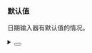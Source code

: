 ### 默认值

日期输入器有默认值的情况。

<!-- <div class="cell-demo vp-raw">
  <yc-date-picker
    defaultValue="2019-06-03"
    @select="onSelect"
    @change="onChange"
    :style="style" />
  <yc-date-picker
    defaultValue="2019-06-03"
    :format="(value) => `custom format: ${dayjs(value).format('YYYY-MM-DD')}`"
    @select="onSelect"
    @change="onChange"
    :style="{ ...style, width: '240px' }" />
  <yc-date-picker
    showTime
    defaultValue="2019-06-03 08:00:00"
    @select="onSelect"
    @change="onChange"
    :style="style" />
  <yc-year-picker
    defaultValue="2019"
    @select="onSelect"
    @change="onChange"
    :style="style" />
  <yc-month-picker
    defaultValue="2019-06"
    @select="onSelect"
    @change="onChange"
    :style="style" />
  <yc-week-picker
    :defaultValue="dayjs('2019-08-02')"
    @select="onSelect"
    @change="onChange"
    :style="style" />
</div>

<script setup>
import dayjs from 'dayjs';
function onSelect(dateString, date) {
  console.log('onSelect', dateString, date);
}
function onChange(dateString, date) {
  console.log('onChange: ', dateString, date);
}
const style = { width: '200px', marginBottom: '24px', marginRight: '24px' };
</script> -->

<details>
<summary>
 <button class="code-btn"  >
    <icon-code />
 </button>
</summary>

```vue
<template>
  <yc-date-picker
    defaultValue="2019-06-03"
    @select="onSelect"
    @change="onChange"
    :style="style" />
  <yc-date-picker
    defaultValue="2019-06-03"
    :format="(value) => `custom format: ${dayjs(value).format('YYYY-MM-DD')}`"
    @select="onSelect"
    @change="onChange"
    :style="{ ...style, width: '240px' }" />
  <yc-date-picker
    showTime
    defaultValue="2019-06-03 08:00:00"
    @select="onSelect"
    @change="onChange"
    :style="style" />
  <yc-year-picker
    defaultValue="2019"
    @select="onSelect"
    @change="onChange"
    :style="style" />
  <yc-month-picker
    defaultValue="2019-06"
    @select="onSelect"
    @change="onChange"
    :style="style" />
  <yc-week-picker
    :defaultValue="dayjs('2019-08-02')"
    @select="onSelect"
    @change="onChange"
    :style="style" />
</template>

<script setup>
import dayjs from 'dayjs';
function onSelect(dateString, date) {
  console.log('onSelect', dateString, date);
}
function onChange(dateString, date) {
  console.log('onChange: ', dateString, date);
}
const style = { width: '200px', marginBottom: '24px', marginRight: '24px' };
</script>
```

</details>
